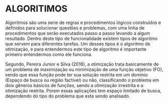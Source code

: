 # ALGORITIMOS

Algoritmos são uma serie de regras e procedimentos lógicos construídos e definidos para solucionar questões e problemas, com uma linha de procedimentos que serão executados passo a passo levando a algum resultado. Dentro deste tipo de funcionalidade existem tipos de algoritmo que servem para diferentes tarefas. Um desses tipos é o algoritmo de otimização, e para entendermos este tipo de algoritmo é importante primeiro entendermos como ele funciona.

Segundo, Pereira Junior e Silva (2016), a otimização trata basicamente de um problema de maximização ou minimização de uma função objetivo (FO), sendo que essa função pode ter sua solução restrita em um domínio (Espaço de busca ou região factível) ou não, classificando o problema em dois gêneros básicos de funções, sendo a otimização irrestrita e a otimização restrita. Porem essas aplicações tem espaço limitado de busca, dependendo do tipo do problema que esta sendo analisado.
